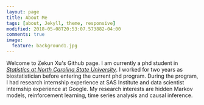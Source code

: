 ```yaml
---
layout: page
title: About Me
tags: [about, Jekyll, theme, responsive]
modified: 2018-05-08T20:53:07.573882-04:00
comments: true
image:
  feature: background1.jpg
---
```


Welcome to Zekun Xu's Github page. I am currently a phd student in [_Statistics at North Carolina State University_](http://www.stat.ncsu.edu/). I worked for two years as biostatistician before entering the current phd program. During the program, I had research internship experience at SAS Institute and data scientist internship experience at Google. My research interests are hidden Markov models, reinforcement learning, time series analysis and causal inference.
